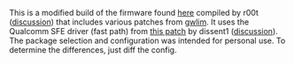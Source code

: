 This is a modified build of the firmware found [here](https://github.com/infinitnet/lede-ar71xx-optimized-archer-c7-v2) compiled by r00t ([discussion](https://forum.lede-project.org/t/gcc-6-3-build-optimized-tp-link-archer-c7-v2-ac1750-lede-firmware/1382)) that includes various patches from [gwlim](https://github.com/gwlim/mips74k-ar71xx-lede-patch). It uses the Qualcomm SFE driver (fast path) from [this patch](https://github.com/lede-project/source/pull/1269) by dissent1 ([discussion](https://forum.lede-project.org/t/qualcomm-fast-path-for-lede/4582)). The package selection and configuration was intended for personal use. To determine the differences, just diff the config.
